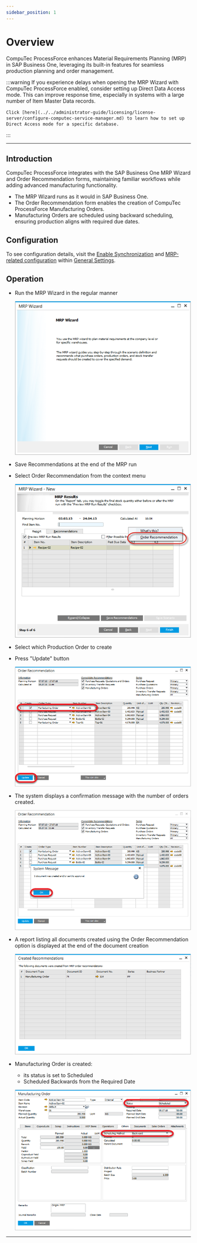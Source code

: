 ```yaml
---
sidebar_position: 1
---
```


# Overview

CompuTec ProcessForce enhances Material Requirements Planning (MRP) in SAP Business One, leveraging its built-in features for seamless production planning and order management.

:::warning
    If you experience delays when opening the MRP Wizard with CompuTec ProcessForce enabled, consider setting up Direct Data Access mode. This can improve response time, especially in systems with a large number of Item Master Data records.

    Click [here](../../administrator-guide/licensing/license-server/configure-computec-service-manager.md) to learn how to set up Direct Access mode for a specific database.
:::

---

## Introduction

CompuTec ProcessForce integrates with the SAP Business One MRP Wizard and Order Recommendation forms, maintaining familiar workflows while adding advanced manufacturing functionality.

- The MRP Wizard runs as it would in SAP Business One.
- The Order Recommendation form enables the creation of CompuTec ProcessForce Manufacturing Orders.
- Manufacturing Orders are scheduled using backward scheduling, ensuring production aligns with required due dates.

## Configuration

To see configuration details, visit the [Enable Synchronization](../../../version-2.0/user-guide/system-initialization/general-settings/bill-of-materials-and-manufacturing-orders-tab.md#enable-synchronization) and [MRP-related configuration](/docs/processforce/user-guide/system-initialization/general-settings/mrp-tab/mrp-related-configuration/) within [General Settings](../../user-guide/system-initialization/general-settings/general-tab.md).

## Operation

- Run the MRP Wizard in the regular manner

  ![MRP Wizard](./media/overview/mrp-wizard.png)
- Save Recommendations at the end of the MRP run
- Select Order Recommendation from the context menu

  ![Order Recommendation](./media/overview/order-recommendation.png)
- Select which Production Order to create
- Press "Update" button

  ![Order Recommendation Update](./media/overview/order-recommendation-update.png)
- The system displays a confirmation message with the number of orders created.

  ![System Message](./media/overview/system-message.png)
- A report listing all documents created using the Order Recommendation option is displayed at the end of the document creation

  ![Created Recommendations](./media/overview/created-recommendations.png)
- Manufacturing Order is created:
  - its status is set to Scheduled
  - Scheduled Backwards from the Required Date
  
  ![Manufacturing Order](./media/overview/manufacturing-order.png)

---
